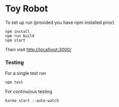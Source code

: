 # Toy Robot


To set up run (provided you have npm installed prior)
```
npm install
npm run build
npm start
```

Then visit [http://localhost:3000/](http://localhost:3000/)


### Testing
For a single test run

`npm test`

For continuious testing

`karma start --auto-watch`